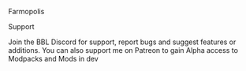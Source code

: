 Farmopolis

Support

Join the BBL Discord for support, report bugs and suggest features or additions. You can also support me on Patreon to gain Alpha access to Modpacks and Mods in dev

